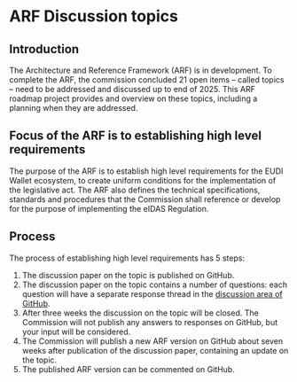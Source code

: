 # ARF Discussion topics

## Introduction
The Architecture and Reference Framework (ARF) is in development. To complete the ARF, the commission concluded 21 open items – called topics – need to be addressed and discussed up to end of 2025. This ARF roadmap project provides and overview on these topics, including a planning when they are addressed.

## Focus of the ARF is to establishing high level requirements
The purpose of the ARF is to establish high level requirements for the EUDI Wallet ecosystem, to create uniform conditions for the implementation of the legislative act. The ARF also defines the technical specifications, standards and procedures that the Commission shall reference or develop for the purpose of implementing the eIDAS Regulation. 

## Process
The process of establishing high level requirements has 5 steps:
1. The discussion paper on the topic is published on GitHub.
2. The discussion paper on the topic contains a number of questions: each question will have a separate response thread in the [discussion area of GitHub](https://github.com/eu-digital-identity-wallet/eudi-doc-architecture-and-reference-framework-private/discussions).
3. After three weeks the discussion on the topic will be closed. The Commission will not publish any answers to responses on GitHub, but your input will be considered.
4. The Commission will publish a new ARF version on GitHub about seven weeks after publication of the discussion paper, containing an update on the topic.  
5. The published ARF version can be commented on GitHub. 
